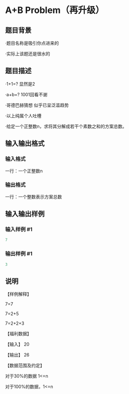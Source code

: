 # A+B Problem（再升级）

## 题目背景

·题目名称是吸引你点进来的

·实际上该题还是很水的

## 题目描述

·1+1=? 显然是2

·a+b=? 1001回看不谢

·哥德巴赫猜想 似乎已呈泛滥趋势

·以上纯属个人吐槽

·给定一个正整数n，求将其分解成若干个素数之和的方案总数。

## 输入输出格式

### 输入格式

一行：一个正整数n

### 输出格式

一行：一个整数表示方案总数

## 输入输出样例

### 输入样例 #1

```cpp
7
```


### 输出样例 #1

```cpp
3
```


## 说明

【样例解释】

7=7

7=2+5

7=2+2+3

【福利数据】

【输入】 20

【输出】 26

【数据范围及约定】

对于30%的数据 1<=n

对于100%的数据，1<=n

